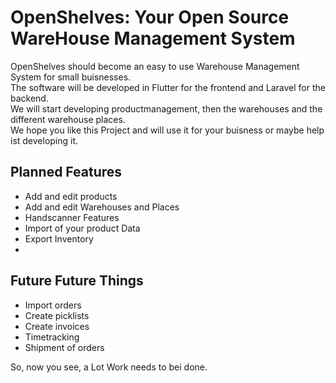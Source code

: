 # OpenShelves: Your Open Source WareHouse Management System
OpenShelves should become an easy to use Warehouse Management System for small buisnesses.  
The software will be developed in Flutter for the frontend and Laravel for the backend.  
We will start developing productmanagement, then the warehouses and the different  warehouse places.  
We hope you like this Project and will use it for your buisness or maybe help ist developing it.

## Planned Features
- Add and edit products
- Add and edit Warehouses and Places
- Handscanner Features
- Import of your product Data
- Export Inventory
- 

## Future Future Things
- Import orders
- Create picklists
- Create invoices
- Timetracking
- Shipment of orders

So, now you see, a Lot Work needs to bei done.
